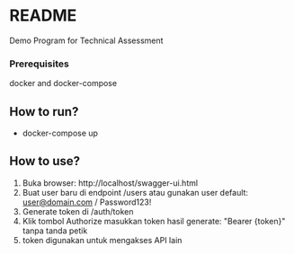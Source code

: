# README #

Demo Program for Technical Assessment

### Prerequisites
docker and docker-compose

## How to run?
 - docker-compose up
 
## How to use?
1. Buka browser: http://localhost/swagger-ui.html
2. Buat user baru di endpoint /users atau gunakan user default: user@domain.com / Password123!
3. Generate token di /auth/token
4. Klik tombol Authorize masukkan token hasil generate: "Bearer {token}" tanpa tanda petik
5. token digunakan untuk mengakses API lain